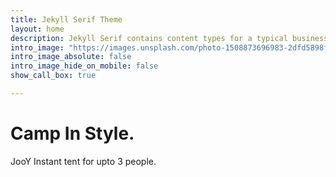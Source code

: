 ```yaml
---
title: Jekyll Serif Theme
layout: home
description: Jekyll Serif contains content types for a typical business website. The theme is fully responsive, blazing fast and artfully illustrated.
intro_image: "https://images.unsplash.com/photo-1508873696983-2dfd5898f08b?ixlib=rb-4.0.3&ixid=MnwxMjA3fDB8MHxwaG90by1wYWdlfHx8fGVufDB8fHx8&auto=format&fit=crop&w=2340&q=80"
intro_image_absolute: false
intro_image_hide_on_mobile: false
show_call_box: true

---
```


# Camp In Style.

JooY Instant tent for upto 3 people.
